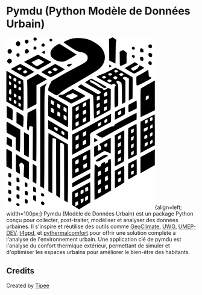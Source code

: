 # Pymdu (Python Modèle de Données Urbain)
![Pymdu](./img/logo-pymdu.png/){align=left; width=100px;}
Pymdu (Modèle de Données Urbain) est un package Python conçu pour collecter, post-traiter, modéliser et analyser des
données urbaines. Il s'inspire et réutilise des outils comme [GeoClimate][4], [UWG][3], [UMEP-DEV][2], [t4gpd][1], et [pythermalcomfort][5] pour
offrir une solution complète à l'analyse de l'environnement urbain. Une application clé de pymdu est l'analyse du
confort thermique extérieur, permettant de simuler et d'optimiser les espaces urbains pour améliorer le bien-être des
habitants. 

## Credits

Created by [Tipee][0]

[0]: http://plateforme-tipee.com

[1]: https://github.com/thomas-leduc/t4gpd

[2]: https://github.com/UMEP-dev/UMEP

[3]: https://urbanmicroclimate.scripts.mit.edu/umc.php

[4]: https://github.com/orbisgis/geoclimate

[5]: https://github.com/CenterForTheBuiltEnvironment/pythermalcomfort



